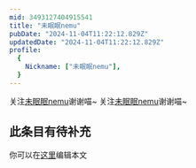 ```yaml
---
mid: 3493127404915541
title: "未眠眠nemu"
pubDate: "2024-11-04T11:22:12.829Z"
updatedDate: "2024-11-04T11:22:12.829Z"
profile:
  {
    Nickname: ["未眠眠nemu"],
  }
---
```


关注[未眠眠nemu](https://space.bilibili.com/3493127404915541)谢谢喵~ 关注[未眠眠nemu](https://space.bilibili.com/3493127404915541)谢谢喵~

## 此条目有待补充
你可以在[这里](https://github.com/Yuhanawa/VTuber.ICU/edit/master/src/content/v/未眠眠nemu/index.md)编辑本文
